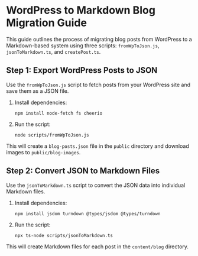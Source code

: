 # WordPress to Markdown Blog Migration Guide

This guide outlines the process of migrating blog posts from WordPress to a Markdown-based system using three scripts: `fromWpToJson.js`, `jsonToMarkdown.ts`, and `createPost.ts`.

## Step 1: Export WordPress Posts to JSON

Use the `fromWpToJson.js` script to fetch posts from your WordPress site and save them as a JSON file.

1. Install dependencies:

   ```
   npm install node-fetch fs cheerio
   ```

2. Run the script:

   ```
   node scripts/fromWpToJson.js
   ```

This will create a `blog-posts.json` file in the `public` directory and download images to `public/blog-images`.

## Step 2: Convert JSON to Markdown Files

Use the `jsonToMarkdown.ts` script to convert the JSON data into individual Markdown files.

1. Install dependencies:

   ```
   npm install jsdom turndown @types/jsdom @types/turndown
   ```

2. Run the script:

   ```
   npx ts-node scripts/jsonToMarkdown.ts
   ```

This will create Markdown files for each post in the `content/blog` directory.
